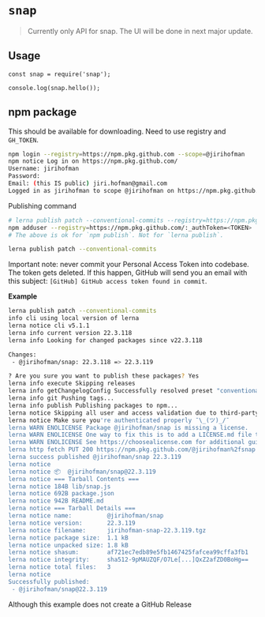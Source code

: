 # `snap`

> Currently only API for snap. The UI will be done in next major update.

## Usage

```
const snap = require('snap');

console.log(snap.hello());
```

## npm package
This should be available for downloading. Need to use registry and `GH_TOKEN`.
```sh
npm login --registry=https://npm.pkg.github.com --scope=@jirihofman 
npm notice Log in on https://npm.pkg.github.com/
Username: jirihofman
Password: 
Email: (this IS public) jiri.hofman@gmail.com
Logged in as jirihofman to scope @jirihofman on https://npm.pkg.github.com/.
```

Publishing command
```sh
# lerna publish patch --conventional-commits --registry=https://npm.pkg.github.com --scope=@jirihofman
npm adduser --registry=https://npm.pkg.github.com/:_authToken=<TOKEN>
# The above is ok for `npm publish`. Not for `lerna publish`.

lerna publish patch --conventional-commits
```
Important note: never commit your Personal Access Token into codebase. The token gets deleted. If this happen, GitHub will send you an email with this subject: `[GitHub] GitHub access token found in commit`.

**Example**
```sh
lerna publish patch --conventional-commits
info cli using local version of lerna
lerna notice cli v5.1.1
lerna info current version 22.3.118
lerna info Looking for changed packages since v22.3.118

Changes:
 - @jirihofman/snap: 22.3.118 => 22.3.119

? Are you sure you want to publish these packages? Yes
lerna info execute Skipping releases
lerna info getChangelogConfig Successfully resolved preset "conventional-changelog-angular"
lerna info git Pushing tags...
lerna info publish Publishing packages to npm...
lerna notice Skipping all user and access validation due to third-party registry
lerna notice Make sure you're authenticated properly ¯\_(ツ)_/¯
lerna WARN ENOLICENSE Package @jirihofman/snap is missing a license.
lerna WARN ENOLICENSE One way to fix this is to add a LICENSE.md file to the root of this repository.
lerna WARN ENOLICENSE See https://choosealicense.com for additional guidance.
lerna http fetch PUT 200 https://npm.pkg.github.com/@jirihofman%2fsnap 1525ms
lerna success published @jirihofman/snap 22.3.119
lerna notice 
lerna notice 📦  @jirihofman/snap@22.3.119
lerna notice === Tarball Contents === 
lerna notice 184B lib/snap.js 
lerna notice 692B package.json
lerna notice 942B README.md   
lerna notice === Tarball Details === 
lerna notice name:          @jirihofman/snap                        
lerna notice version:       22.3.119                                
lerna notice filename:      jirihofman-snap-22.3.119.tgz            
lerna notice package size:  1.1 kB                                  
lerna notice unpacked size: 1.8 kB                                  
lerna notice shasum:        af721ec7edb89e5fb1467425fafcea99cffa3fb1
lerna notice integrity:     sha512-9pMAUZQF/O7Le[...]QxZ2afZD0BoHg==
lerna notice total files:   3                                       
lerna notice 
Successfully published:
 - @jirihofman/snap@22.3.119
 ```
Although this example does not create a GitHub Release

